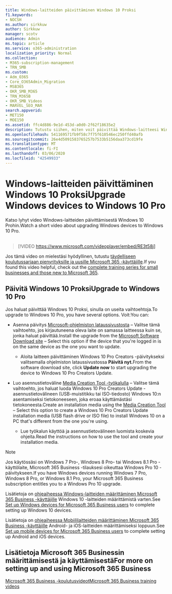 ```yaml
---
title: Windows-laitteiden päivittäminen Windows 10 Proksi
f1.keywords:
- NOCSH
ms.author: sirkkuw
author: Sirkkuw
manager: scotv
audience: Admin
ms.topic: article
ms.service: o365-administration
localization_priority: Normal
ms.collection:
- M365-subscription-management
- TRN_SMB
ms.custom:
- Adm_O365
- Core_O365Admin_Migration
- MSB365
- OKR_SMB_M365
- TRN_M365B
- OKR_SMB_Videos
- MARVEL_SEO_MAR
search.appverid:
- MET150
- MOE150
ms.assetid: ffc4d886-9e1d-453d-a0d0-2f62f18635e2
description: Tutustu siihen, miten voit päivittää Windows-laitteesi Windows 10 Proksi, jotta voit hyödyntää entistä kehittyneempiä suojaus- ja yritysverkko-ominaisuuksia.
ms.openlocfilehash: 541169571fb9f58c7f75f610546ec250ffd40afb
ms.sourcegitcommit: 26e4d5091583765257b7533b5156daa373cd19fe
ms.translationtype: MT
ms.contentlocale: fi-FI
ms.lasthandoff: 03/06/2020
ms.locfileid: "42549933"
---
```

# <a name="upgrade-windows-devices-to-windows-10-pro"></a><span data-ttu-id="7fb01-103">Windows-laitteiden päivittäminen Windows 10 Proksi</span><span class="sxs-lookup"><span data-stu-id="7fb01-103">Upgrade Windows devices to Windows 10 Pro</span></span>

<span data-ttu-id="7fb01-104">Katso lyhyt video Windows-laitteiden päivittämisestä Windows 10 Prohin.</span><span class="sxs-lookup"><span data-stu-id="7fb01-104">Watch a short video about upgrading Windows devices to Windows 10 Pro.</span></span><br><br>

> [!VIDEO https://www.microsoft.com/videoplayer/embed/RE3t58j] 

<span data-ttu-id="7fb01-105">Jos tämä video on mielestäsi hyödyllinen, tutustu [täydelliseen koulutussarjaan pienyrityksille ja uusille Microsoft 365 -käyttäjille](https://support.office.com/article/6ab4bbcd-79cf-4000-a0bd-d42ce4d12816).</span><span class="sxs-lookup"><span data-stu-id="7fb01-105">If you found this video helpful, check out the [complete training series for small businesses and those new to Microsoft 365](https://support.office.com/article/6ab4bbcd-79cf-4000-a0bd-d42ce4d12816).</span></span>

## <a name="upgrade-to-windows-10-pro"></a><span data-ttu-id="7fb01-106">Päivitä Windows 10 Proksi</span><span class="sxs-lookup"><span data-stu-id="7fb01-106">Upgrade to Windows 10 Pro</span></span>
  
<span data-ttu-id="7fb01-107">Jos haluat päivittää Windows 10 Proksi, sinulla on useita vaihtoehtoja.</span><span class="sxs-lookup"><span data-stu-id="7fb01-107">To upgrade to Windows 10 Pro, you have several options.</span></span> <span data-ttu-id="7fb01-108">Voit:</span><span class="sxs-lookup"><span data-stu-id="7fb01-108">You can:</span></span>
    
- <span data-ttu-id="7fb01-109">Asenna päivitys [Microsoft-ohjelmiston lataussivustosta](https://go.microsoft.com/fwlink/?LinkID=836951 ) &ndash; Valitse tämä vaihtoehto, jos kirjautuneena oleva laite on samassa laitteessa kuin se, jonka haluat päivittää.</span><span class="sxs-lookup"><span data-stu-id="7fb01-109">Install the upgrade from the [Microsoft Software Download site](https://go.microsoft.com/fwlink/?LinkID=836951 ) &ndash; Select this option if the device that you're logged in is on the same device as the one you want to update.</span></span> 

    - <span data-ttu-id="7fb01-110">Aloita laitteen päivittäminen Windows 10 Pro Creators -päivitykseksi valitsemalla ohjelmiston lataussivustossa **Päivitä nyt.**</span><span class="sxs-lookup"><span data-stu-id="7fb01-110">From the software download site, click **Update now** to start upgrading the device to Windows 10 Pro Creators Update.</span></span> 
    
- <span data-ttu-id="7fb01-111">Luo asennustietoväline [Media Creation Tool -työkalulla](https://go.microsoft.com/fwlink/?LinkID=836960) &ndash; Valitse tämä vaihtoehto, jos haluat luoda Windows 10 Pro Creators Update -asennustietovälineen (USB-muistitikku tai ISO-tiedosto) Windows 10:n asentamiseksi tietokoneeseen, joka eroaa käyttämästäsi tietokoneesta.</span><span class="sxs-lookup"><span data-stu-id="7fb01-111">Create an installation media using the [Media Creation Tool](https://go.microsoft.com/fwlink/?LinkID=836960) &ndash; Select this option to create a Windows 10 Pro Creators Update installation media (USB flash drive or ISO file) to install Windows 10 on a PC that's different from the one you're using.</span></span>

    - <span data-ttu-id="7fb01-112">Lue työkalun käyttöä ja asennustietovälineen luomista koskevia ohjeita.</span><span class="sxs-lookup"><span data-stu-id="7fb01-112">Read the instructions on how to use the tool and create your installation media.</span></span> 

> [!NOTE]
> <span data-ttu-id="7fb01-113">Jos käytössäsi on Windows 7 Pro-, Windows 8 Pro- tai Windows 8.1 Pro -käyttölaite, Microsoft 365 Business -tilauksesi oikeuttaa Windows Pro 10 -päivitykseen.</span><span class="sxs-lookup"><span data-stu-id="7fb01-113">If you have Windows devices running Windows 7 Pro, Windows 8 Pro, or Windows 8.1 Pro, your Microsoft 365 Business subscription entitles you to a Windows Pro 10 upgrade.</span></span>
    
<span data-ttu-id="7fb01-114">Lisätietoja on [ohjeaiheessa Windows-laitteiden määrittäminen Microsoft 365 Business -käyttäjille](set-up-windows-devices.md) Windows 10 -laitteiden määrittämistä varten.</span><span class="sxs-lookup"><span data-stu-id="7fb01-114">See [Set up Windows devices for Microsoft 365 Business users](set-up-windows-devices.md) to complete setting up Windows 10 devices.</span></span> 
  
<span data-ttu-id="7fb01-115">Lisätietoja on [ohjeaiheessa Mobiililaitteiden määrittäminen Microsoft 365 Business -käyttäjille](set-up-mobile-devices.md) Android- ja iOS-laitteiden määrittämiseksi loppuun.</span><span class="sxs-lookup"><span data-stu-id="7fb01-115">See [Set up mobile devices for Microsoft 365 Business users](set-up-mobile-devices.md) to complete setting up Android and iOS devices.</span></span> 
  
## <a name="for-more-on-setting-up-and-using-microsoft-365-business"></a><span data-ttu-id="7fb01-116">Lisätietoja Microsoft 365 Businessin määrittämisestä ja käyttämisestä</span><span class="sxs-lookup"><span data-stu-id="7fb01-116">For more on setting up and using Microsoft 365 Business</span></span>

[<span data-ttu-id="7fb01-117">Microsoft 365 Business -koulutusvideot</span><span class="sxs-lookup"><span data-stu-id="7fb01-117">Microsoft 365 Business training videos</span></span>](https://support.office.com/article/6ab4bbcd-79cf-4000-a0bd-d42ce4d12816)
